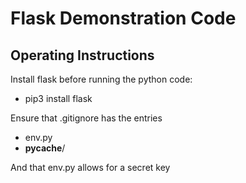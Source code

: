 # Flask Demonstration Code

## Operating Instructions
Install flask before running the python code:

- pip3 install flask

Ensure that .gitignore has the entries
- env.py
- __pycache__/

And that env.py allows for a secret key